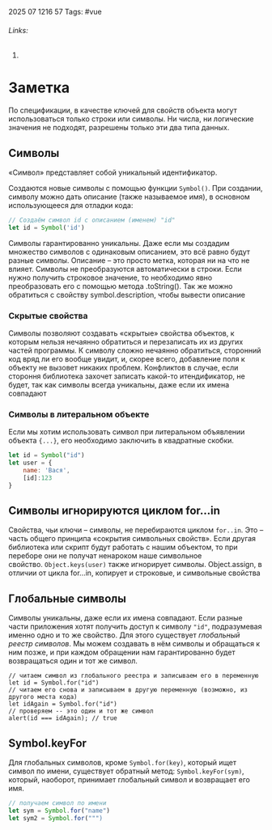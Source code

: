 2025 07 1216 57
Tags: #vue 
###### Links: 
1) 
# Заметка
По спецификации, в качестве ключей для свойств объекта могут использоваться только строки или символы. Ни числа, ни логические значения не подходят, разрешены только эти два типа данных.
## Символы
«Символ» представляет собой уникальный идентификатор.

Создаются новые символы с помощью функции `Symbol()`.
При создании, символу можно дать описание (также называемое имя), в основном использующееся для отладки кода:
```js
// Создаём символ id с описанием (именем) "id"
let id = Symbol('id')
```
Символы гарантированно уникальны. Даже если мы создадим множество символов с одинаковым описанием, это всё равно будут разные символы. Описание – это просто метка, которая ни на что не влияет.
Символы не преобразуются автоматически в строки. Если нужно получить строковое значение, то необходимо явно преобразовать его с помощью метода .toString(). Так же можно обратиться с свойству symbol.description, чтобы вывести описание
### Скрытые свойства
Символы позволяют создавать «скрытые» свойства объектов, к которым нельзя нечаянно обратиться и перезаписать их из других частей программы. К символу сложно нечаянно обратиться, сторонний код вряд ли его вообще увидит, и, скорее всего, добавление поля к объекту не вызовет никаких проблем. Конфликтов в случае, если стороння библиотека захочет записать какой-то итендификатор, не будет, так как символы всегда уникальны, даже если их имена совпадают
### Символы в литеральном объекте
Если мы хотим использовать символ при литеральном объявлении объекта `{...}`, его необходимо заключить в квадратные скобки.
```js
let id = Symbol("id")
let user = {
	name: 'Вася',
	[id]:123
}
```
## Символы игнорируются циклом for...in
Свойства, чьи ключи – символы, не перебираются циклом `for..in`.
Это – часть общего принципа «сокрытия символьных свойств». Если другая библиотека или скрипт будут работать с нашим объектом, то при переборе они не получат ненароком наше символьное свойство. `Object.keys(user)` также игнорирует символы.
Object.assign, в отличии от цикла for...in, копирует и строковые, и символьные свойства
## Глобальные символы
Символы уникальны, даже если их имена совпадают. Если разные части приложения хотят получить доступ к символу `"id"`, подразумевая именно одно и то же свойство.
Для этого существует _глобальный реестр символов_. Мы можем создавать в нём символы и обращаться к ним позже, и при каждом обращении нам гарантированно будет возвращаться один и тот же символ.
```JS
// читаем символ из глобального реестра и записываем его в переменную
let id = Symbol.for("id")
// читаем его снова и записываем в другую переменную (возможно, из другого места кода)
let idAgain = Symbol.for("id")
// проверяем -- это один и тот же символ
alert(id === idAgain); // true
```
## Symbol.keyFor
Для глобальных символов, кроме `Symbol.for(key)`, который ищет символ по имени, существует обратный метод: `Symbol.keyFor(sym)`, который, наоборот, принимает глобальный символ и возвращает его имя.
```js
// получаем символ по имени
let sym = Symbol.for("name")
let sym2 = Symbol.for(""")
```